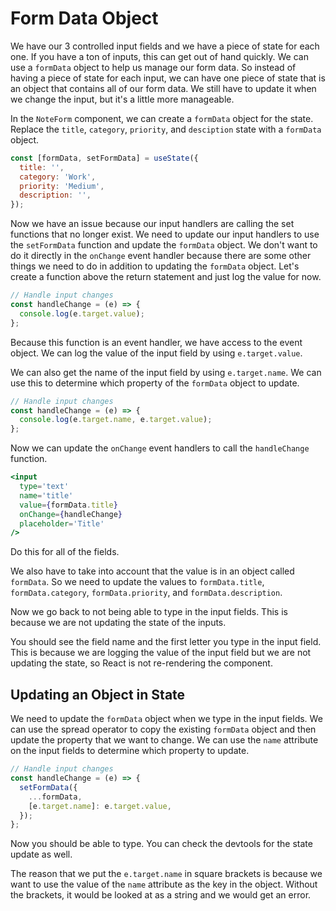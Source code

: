 # Form Data Object

We have our 3 controlled input fields and we have a piece of state for each one. If you have a ton of inputs, this can get out of hand quickly. We can use a `formData` object to help us manage our form data. So instead of having a piece of state for each input, we can have one piece of state that is an object that contains all of our form data. We still have to update it when we change the input, but it's a little more manageable.

In the `NoteForm` component, we can create a `formData` object for the state. Replace the `title`, `category`, `priority`, and `desciption` state with a `formData` object.

```jsx
const [formData, setFormData] = useState({
  title: '',
  category: 'Work',
  priority: 'Medium',
  description: '',
});
```

Now we have an issue because our input handlers are calling the set functions that no longer exist. We need to update our input handlers to use the `setFormData` function and update the `formData` object. We don't want to do it directly in the `onChange` event handler because there are some other things we need to do in addition to updating the `formData` object. Let's create a function above the return statement and just log the value for now.

```jsx
// Handle input changes
const handleChange = (e) => {
  console.log(e.target.value);
};
```

Because this function is an event handler, we have access to the event object. We can log the value of the input field by using `e.target.value`.

We can also get the name of the input field by using `e.target.name`. We can use this to determine which property of the `formData` object to update.

```jsx
// Handle input changes
const handleChange = (e) => {
  console.log(e.target.name, e.target.value);
};
```

Now we can update the `onChange` event handlers to call the `handleChange` function.

```jsx
<input
  type='text'
  name='title'
  value={formData.title}
  onChange={handleChange}
  placeholder='Title'
/>
```

Do this for all of the fields.

We also have to take into account that the value is in an object called `formData`. So we need to update the values to `formData.title`, `formData.category`, `formData.priority`, and `formData.description`.

Now we go back to not being able to type in the input fields. This is because we are not updating the state of the inputs.

You should see the field name and the first letter you type in the input field. This is because we are logging the value of the input field but we are not updating the state, so React is not re-rendering the component.

## Updating an Object in State

We need to update the `formData` object when we type in the input fields. We can use the spread operator to copy the existing `formData` object and then update the property that we want to change. We can use the `name` attribute on the input fields to determine which property to update.

```jsx
// Handle input changes
const handleChange = (e) => {
  setFormData({
    ...formData,
    [e.target.name]: e.target.value,
  });
};
```

Now you should be able to type. You can check the devtools for the state update as well.

The reason that we put the `e.target.name` in square brackets is because we want to use the value of the `name` attribute as the key in the object. Without the brackets, it would be looked at as a string and we would get an error.
